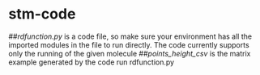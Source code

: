 # stm-code
##*rdfunction.py* is a code file, so make sure your environment has all the imported modules in the file to run directly.
The code currently supports only the running of the given molecule
##*points_height_csv* is the matrix example generated by the code run rdfunction.py
